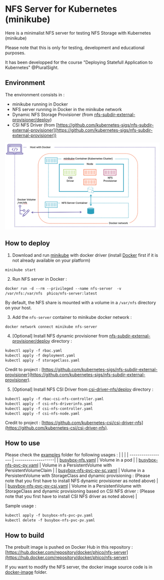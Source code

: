 # NFS Server for Kubernetes (minikube)

Here is a minimalist NFS server for testing NFS Storage with Kubernetes (minikube)

Please note that this is only for testing, development and educational purposes.  

It has been developped for the course "Deploying Statefull Application to Kubernetes" @PluralSight.

## Environment
The environment consists in : 
- minikube running in Docker
- NFS server running in Docker in the minikube network
- Dynamic NFS Storage Provisioner (from [nfs-subdir-external-provisioner/deploy](nfs-subdir-external-provisioner/deploy))
- CSI NFS Driver (from [https://github.com/kubernetes-sigs/nfs-subdir-external-provisioner](https://github.com/kubernetes-sigs/nfs-subdir-external-provisioner))

![](env.png)

## How to deploy
1. Download and run [minikube](https://minikube.sigs.k8s.io/docs/) with docker driver (install [Docker](https://docs.docker.com/) first if it is not already available on your platform)
```
minikube start
```
2. Run NFS server in Docker :
```
docker run -d --rm --privileged --name nfs-server  -v /var/nfs:/var/nfs  phico/nfs-server:latest
 ``` 
 By default, the NFS share is mounted with a volume in a `/var/nfs` directory on your host.

 3. Add the `nfs-server` container to minikube docker network :
``` 
docker network connect minikube nfs-server 
```
4. [Optional] Install NFS dynamic provisioner from [nfs-subdir-external-provisioner/deploy](nfs-subdir-external-provisioner/deploy) directory : 
```
kubectl apply -f rbac.yaml
kubectl apply -f deployment.yaml
kubectl apply -f storageClass.yaml
``` 

Credit to project : [https://github.com/kubernetes-sigs/nfs-subdir-external-provisioner](https://github.com/kubernetes-sigs/nfs-subdir-external-provisioner).  

5. [Optional] Install NFS CSI Driver from [csi-driver-nfs/deploy](csi-driver-nfs/deploy)  directory :

```
kubectl apply -f rbac-csi-nfs-controller.yaml
kubectl apply -f csi-nfs-driverinfo.yaml
kubectl apply -f csi-nfs-controller.yaml
kubectl apply -f csi-nfs-node.yaml
```
Credit to project : [https://github.com/kubernetes-csi/csi-driver-nfs](https://github.com/kubernetes-csi/csi-driver-nfs). 



## How to use
Please check the [examples](examples) folder for following usages :
|                    |                         |
| ------------------ | --------------------|
| [busybox-nfs.yaml](examples/busybox-nfs.yaml)      | Volume in a pod |
| [busybox-nfs-pvc-pv.yaml](examples/busybox-nfs-pvc-pv.yaml)      |    Volume in a PersistentVolume with PersistentVolumeClaim |
| [busybox-nfs-pvc-pv-sc.yaml](examples/busybox-nfs-pvc-pv-sc.yaml) |    Volume in a PersistentVolume with StorageClass and dynamic provisioning : (Please note that you first have to install NFS dynamic provisioner as noted above)  |
| [busybox-nfs-pvc-pv-csi.yaml](examples/busybox-nfs-pvc-pv-csi.yaml) |    Volume in a PersistentVolume with StorageClass and dynamic provisioning based on CSI NFS driver : (Please note that you first have to install CSI NFS driver as noted above)  |

Sample usage :
```
kubectl apply -f busybox-nfs-pvc-pv.yaml
kubectl delete -f busybox-nfs-pvc-pv.yaml
```



## How to build 

The prebuilt image is pushed on Docker Hub in this repository : [https://hub.docker.com/repository/docker/phico/nfs-server](https://hub.docker.com/repository/docker/phico/nfs-server)

If you want to modify the NFS server, the docker image source code is in [docker-image](docker-image) folder.
